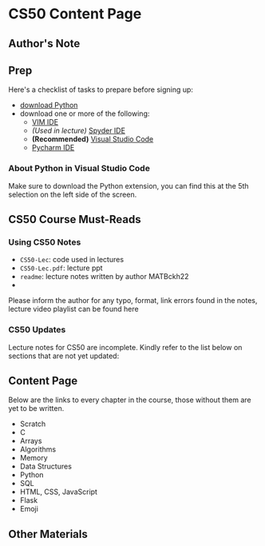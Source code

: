 # CS50 Content Page

## Author's Note

## Prep

Here's a checklist of tasks to prepare before signing up:
- [download Python](https://www.python.org/downloads/)
- download one or more of the following:
    - [VIM IDE](https://realpython.com/vim-and-python-a-match-made-in-heaven/)
    - *(Used in lecture)* [Spyder IDE](https://www.spyder-ide.org/)
    - **(Recommended)** [Visual Studio Code](https://code.visualstudio.com/)
    - [Pycharm IDE](https://www.jetbrains.com/pycharm/download/#section=windows)
### About Python in Visual Studio Code
Make sure to download the Python extension, you can find this at the 5th selection on the left side of the screen.

## CS50 Course Must-Reads

### Using CS50 Notes

- `CS50-Lec`: code used in lectures
- `CS50-Lec.pdf`: lecture ppt 
- `readme`: lecture notes written by author MATBckh22
- 
Please inform the author for any typo, format, link errors found in the notes, lecture video playlist can be found here

### CS50 Updates

Lecture notes for CS50 are incomplete. Kindly refer to the list below on sections that are not yet updated:

## Content Page

Below are the links to every chapter in the course, those without them are yet to be written.
- Scratch
- C
- Arrays
- Algorithms
- Memory
- Data Structures
- Python
- SQL
- HTML, CSS, JavaScript
- Flask
- Emoji

## Other Materials


